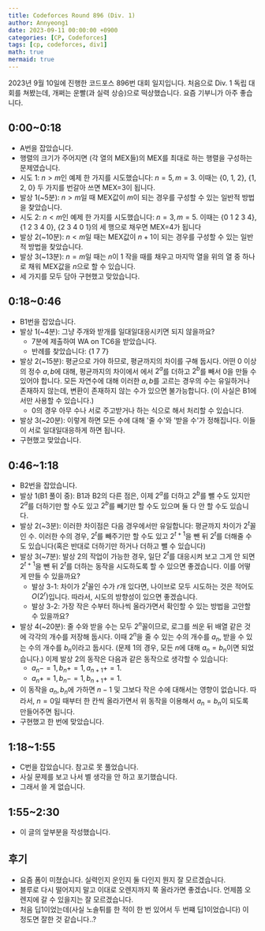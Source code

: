 ```yaml
---
title: Codeforces Round 896 (Div. 1)
author: Annyeong1
date: 2023-09-11 00:00:00 +0900
categories: [CP, Codeforces]
tags: [cp, codeforces, div1]
math: true
mermaid: true
---
```

2023년 9월 10일에 진행한 코드포스 896번 대회 일지입니다. 처음으로 Div. 1 독립 대회를 쳐봤는데, 개쩌는 운빨(과 실력 상승)으로 떡상했습니다. 요즘 기부니가 아주 좋습니다.

## 0:00~0:18
- A번을 잡았습니다.
- 행렬의 크기가 주어지면 (각 열의 MEX들)의 MEX를 최대로 하는 행렬을 구성하는 문제였습니다.
- 시도 1: $n > m$인 예제 한 가지를 시도했습니다: $n=5, m=3$. 이때는 {0, 1, 2}, {1, 2, 0} 두 가지를 번갈아 쓰면 MEX=3이 됩니다.
- 발상 1(~5분): $n>m$일 때 MEX값이 $m$이 되는 경우를 구성할 수 있는 일반적 방법을 찾았습니다.
- 시도 2: $n<m$인 예제 한 가지를 시도했습니다: $n=3,m=5$. 이때는 {0 1 2 3 4}, {1 2 3 4 0}, {2 3 4 0 1}의 세 행으로 채우면 MEX=4가 됩니다
- 발상 2(~10분): $n<m$일 때는 MEX값이 $n+1$이 되는 경우를 구성할 수 있는 일반적 방법을 찾았습니다.
- 발상 3(~13분): $n=m$일 때는 $n$이 1 작을 때를 채우고 마지막 열을 위의 열 중 하나로 채워 MEX값을 $n$으로 할 수 있습니다.
- 세 가지를 모두 담아 구현했고 맞았습니다.

## 0:18~0:46
- B1번을 잡았습니다.
- 발상 1(~4분): 그냥 주개와 받개를 일대일대응시키면 되지 않을까요?
	- 7분에 제출하여 WA on TC6을 받았습니다.
	- 반례를 찾았습니다: {1 7 7}
- 발상 2(~15분): 평균으로 가야 하므로, 평균까지의 차이를 구해 둡시다. 어떤 0 이상의 정수 $a, b$에 대해, 평균까지의 차이에서 에서 $2^a$를 더하고 $2^b$를 빼서 0을 만들 수 있어야 합니다. 모든 자연수에 대해 이러한 $a, b$를 고르는 경우의 수는 유일하거나 존재하지 않는데, 변환이 존재하지 않는 수가 있으면 불가능합니다. (이 사실은 B1에서만 사용할 수 있습니다.)
	- 0의 경우 아무 수나 서로 주고받거나 하는 식으로 해서 처리할 수 있습니다.
- 발상 3(~20분): 이렇게 하면 모든 수에 대해 '줄 수'와 '받을 수'가 정해집니다. 이들이 서로 일대일대응하게 하면 됩니다.
- 구현했고 맞았습니다.

## 0:46~1:18
- B2번을 잡았습니다.
- 발상 1(B1 풀이 중): B1과 B2의 다른 점은, 이제 $2^a$를 더하고 $2^b$를 뺄 수도 있지만 $2^a$를 더하기만 할 수도 있고 $2^b$를 빼기만 할 수도 있으며 둘 다 안 할 수도 있습니다.
- 발상 2(~3분): 이러한 차이점은 다음 경우에서만 유일합니다: 평균까지 차이가 $2^t$꼴인 수. 이러한 수의 경우, $2^t$를 빼주기만 할 수도 있고 $2^{t+1}$을 뺀 뒤  $2^t$를 더해줄 수도 있습니다(혹은 반대로 더하기만 하거나 더하고 뺄 수 있습니다)
- 발상 3(~7분): 발상 2의 작업이 가능한 경우, 일단 $2^t$를 대응시켜 보고 그게 안 되면 $2^{t+1}$을 뺀 뒤  $2^t$를 더하는 동작을 시도하도록 할 수 있으면 좋겠습니다. 이를 어떻게 만들 수 있을까요?
	- 발상 3-1: 차이가 $2^t$꼴인 수가 $r$개 있다면, 나이브로 모두 시도하는 것은 적어도 $O(2^r)$입니다. 따라서, 시도의 방향성이 있으면 좋겠습니다.
	- 발상 3-2: 가장 작은 수부터 하나씩 올라가면서 확인할 수 있는 방법을 고안할 수 있을까요?
- 발상 4(~20분): 줄 수와 받을 수는 모두 $2^n$꼴이므로, 로그를 씌운 뒤 배열 같은 것에 각각의 개수를 저장해 둡시다. 이때 $2^n$을 줄 수 있는 수의 개수를 $a_n$, 받을 수 있는 수의 개수를 $b_n$이라고 둡시다. (문제 1의 경우, 모든 $n$에 대해 $a_n=b_n$이면 되었습니다.) 이제 발상 2의 동작은 다음과 같은 동작으로 생각할 수 있습니다:
	- $a_n-=1, b_n+=1, a_{n+1}+=1$.
	- $a_n+=1, b_n-=1, b_{n+1}+=1$.
- 이 동작을 $a_n, b_n$에 가하면 $n-1$ 및 그보다 작은 수에 대해서는 영향이 없습니다. 따라서, $n=0$일 때부터 한 칸씩 올라가면서 위 동작을 이용해서 $a_n=b_n$이 되도록 만들어주면 됩니다.
- 구현했고 한 번에 맞았습니다.

## 1:18~1:55
- C번을 잡았습니다. 참고로 못 풀었습니다.
- 사실 문제를 보고 나서 별 생각을 안 하고 포기했습니다.
- 그래서 쓸 게 없습니다.

## 1:55~2:30
- 이 글의 앞부분을 작성했습니다.

## 후기
- 요즘 폼이 미쳤습니다. 실력인지 운인지 둘 다인지 뭔지 잘 모르겠습니다.
- 블루로 다시 떨어지지 말고 이대로 오렌지까지 쭉 올라가면 좋겠습니다. 언제쯤 오렌지에 갈 수 있을지는 잘 모르겠습니다.
- 처음 딥1이었는데(사실 노솔튀를 한 적이 한 번 있어서 두 번쨰 딥1이었습니다) 이 정도면 잘한 것 같습니다..?
